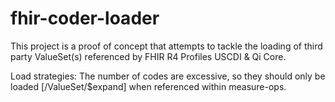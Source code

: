 # fhir-coder-loader
This project is a proof of concept that attempts to tackle the loading of third party ValueSet(s) referenced by FHIR R4 Profiles USCDI & Qi Core.

Load strategies:
The number of codes are excessive, so they should only be loaded [/ValueSet/$expand] when referenced within measure-ops.

